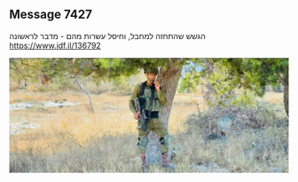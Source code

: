 ## Message 7427

הגשש שהתחזה למחבל, וחיסל עשרות מהם - מדבר לראשונה
https://www.idf.il/136792

![Photo](7427/7427_photo.jpg)
